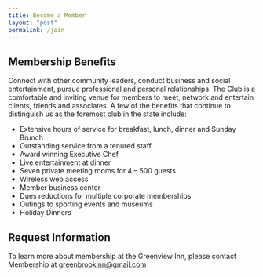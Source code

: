 ```yaml
---
title: Become a Member
layout: "post"
permalink: /join
---
```



## Membership Benefits

Connect with other community leaders, conduct business and social entertainment, pursue professional and personal relationships. The Club is a comfortable and inviting venue for members to meet, network and entertain clients, friends and associates. A few of the benefits that continue to distinguish us as the foremost club in the state include:

* Extensive hours of service for breakfast, lunch, dinner and Sunday Brunch
* Outstanding service from a tenured staff
* Award winning Executive Chef
* Live entertainment at dinner
* Seven private meeting rooms for 4 – 500 guests
* Wireless web access
* Member business center
* Dues reductions for multiple corporate memberships
* Outings to sporting events and museums
* Holiday Dinners

## Request Information 

To learn more about membership at the Greenview Inn, please contact Membership at [greenbrookinn@gmail.com](mailto:greenbrookinn@gmail.com)
